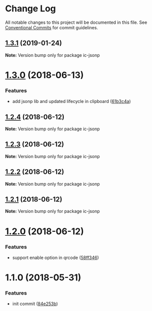 # Change Log

All notable changes to this project will be documented in this file.
See [Conventional Commits](https://conventionalcommits.org) for commit guidelines.

<a name="1.3.1"></a>
## [1.3.1](https://github.com/xxxxxMiss/ic-utils/tree/master/packages/jsonp/compare/ic-jsonp@1.3.0...ic-jsonp@1.3.1) (2019-01-24)




**Note:** Version bump only for package ic-jsonp

<a name="1.3.0"></a>
# [1.3.0](https://github.com/xxxxxMiss/ic-utils/tree/master/packages/jsonp/compare/ic-jsonp@1.2.4...ic-jsonp@1.3.0) (2018-06-13)


### Features

* add jsonp lib and updated lifecycle in clipboard ([61b3c4a](https://github.com/xxxxxMiss/ic-utils/tree/master/packages/jsonp/commit/61b3c4a))




<a name="1.2.4"></a>
## [1.2.4](https://github.com/xxxxxMiss/ic-utils/tree/master/packages/jsonp/compare/ic-jsonp@1.2.3...ic-jsonp@1.2.4) (2018-06-12)




**Note:** Version bump only for package ic-jsonp

<a name="1.2.3"></a>
## [1.2.3](https://github.com/xxxxxMiss/ic-utils/tree/master/packages/jsonp/compare/ic-jsonp@1.2.2...ic-jsonp@1.2.3) (2018-06-12)




**Note:** Version bump only for package ic-jsonp

<a name="1.2.2"></a>
## [1.2.2](https://github.com/xxxxxMiss/ic-utils/tree/master/packages/jsonp/compare/ic-jsonp@1.2.1...ic-jsonp@1.2.2) (2018-06-12)




**Note:** Version bump only for package ic-jsonp

<a name="1.2.1"></a>
## [1.2.1](https://github.com/xxxxxMiss/ic-utils/tree/master/packages/jsonp/compare/ic-jsonp@1.2.0...ic-jsonp@1.2.1) (2018-06-12)




**Note:** Version bump only for package ic-jsonp

<a name="1.2.0"></a>
# [1.2.0](https://github.com/xxxxxMiss/ic-utils/tree/master/packages/jsonp/compare/ic-jsonp@1.1.0...ic-jsonp@1.2.0) (2018-06-12)


### Features

* support enable option in qrcode ([58ff346](https://github.com/xxxxxMiss/ic-utils/tree/master/packages/jsonp/commit/58ff346))




<a name="1.1.0"></a>
# 1.1.0 (2018-05-31)


### Features

* init commit ([84e253b](https://github.com/xxxxxMiss/ic-utils/tree/master/packages/jsonp/commit/84e253b))
